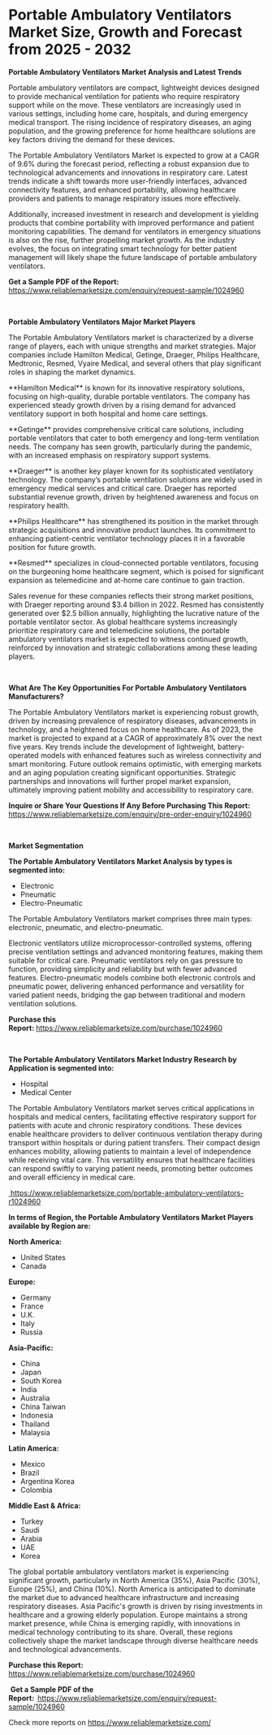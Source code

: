 <p><h1>Portable Ambulatory Ventilators Market Size, Growth and Forecast from 2025 - 2032</h1></p><p><strong>Portable Ambulatory Ventilators Market Analysis and Latest Trends</strong></p>
<p><p>Portable ambulatory ventilators are compact, lightweight devices designed to provide mechanical ventilation for patients who require respiratory support while on the move. These ventilators are increasingly used in various settings, including home care, hospitals, and during emergency medical transport. The rising incidence of respiratory diseases, an aging population, and the growing preference for home healthcare solutions are key factors driving the demand for these devices.</p><p>The Portable Ambulatory Ventilators Market is expected to grow at a CAGR of 9.6% during the forecast period, reflecting a robust expansion due to technological advancements and innovations in respiratory care. Latest trends indicate a shift towards more user-friendly interfaces, advanced connectivity features, and enhanced portability, allowing healthcare providers and patients to manage respiratory issues more effectively. </p><p>Additionally, increased investment in research and development is yielding products that combine portability with improved performance and patient monitoring capabilities. The demand for ventilators in emergency situations is also on the rise, further propelling market growth. As the industry evolves, the focus on integrating smart technology for better patient management will likely shape the future landscape of portable ambulatory ventilators.</p></p>
<p><strong>Get a Sample PDF of the Report:&nbsp;</strong> <a href="https://www.reliablemarketsize.com/enquiry/request-sample/1024960?utm_campaign=2876&utm_medium=2&utm_source=Github&utm_content=ia&utm_term=08032025&utm_id=portable-ambulatory-ventilators">https://www.reliablemarketsize.com/enquiry/request-sample/1024960</a></p>
<p>&nbsp;</p>
<p><strong>Portable Ambulatory Ventilators Major Market Players</strong></p>
<p><p>The Portable Ambulatory Ventilators market is characterized by a diverse range of players, each with unique strengths and market strategies. Major companies include Hamilton Medical, Getinge, Draeger, Philips Healthcare, Medtronic, Resmed, Vyaire Medical, and several others that play significant roles in shaping the market dynamics.</p><p>**Hamilton Medical** is known for its innovative respiratory solutions, focusing on high-quality, durable portable ventilators. The company has experienced steady growth driven by a rising demand for advanced ventilatory support in both hospital and home care settings.</p><p>**Getinge** provides comprehensive critical care solutions, including portable ventilators that cater to both emergency and long-term ventilation needs. The company has seen growth, particularly during the pandemic, with an increased emphasis on respiratory support systems.</p><p>**Draeger** is another key player known for its sophisticated ventilatory technology. The company’s portable ventilation solutions are widely used in emergency medical services and critical care. Draeger has reported substantial revenue growth, driven by heightened awareness and focus on respiratory health.</p><p>**Philips Healthcare** has strengthened its position in the market through strategic acquisitions and innovative product launches. Its commitment to enhancing patient-centric ventilator technology places it in a favorable position for future growth.</p><p>**Resmed** specializes in cloud-connected portable ventilators, focusing on the burgeoning home healthcare segment, which is poised for significant expansion as telemedicine and at-home care continue to gain traction.</p><p>Sales revenue for these companies reflects their strong market positions, with Draeger reporting around $3.4 billion in 2022. Resmed has consistently generated over $2.5 billion annually, highlighting the lucrative nature of the portable ventilator sector. As global healthcare systems increasingly prioritize respiratory care and telemedicine solutions, the portable ambulatory ventilators market is expected to witness continued growth, reinforced by innovation and strategic collaborations among these leading players.</p></p>
<p>&nbsp;</p>
<p><strong>What Are The Key Opportunities For Portable Ambulatory Ventilators Manufacturers?</strong></p>
<p><p>The Portable Ambulatory Ventilators market is experiencing robust growth, driven by increasing prevalence of respiratory diseases, advancements in technology, and a heightened focus on home healthcare. As of 2023, the market is projected to expand at a CAGR of approximately 8% over the next five years. Key trends include the development of lightweight, battery-operated models with enhanced features such as wireless connectivity and smart monitoring. Future outlook remains optimistic, with emerging markets and an aging population creating significant opportunities. Strategic partnerships and innovations will further propel market expansion, ultimately improving patient mobility and accessibility to respiratory care.</p></p>
<p><strong>Inquire or Share Your Questions If Any Before Purchasing This Report:</strong> <a href="https://www.reliablemarketsize.com/enquiry/pre-order-enquiry/1024960?utm_campaign=2876&utm_medium=2&utm_source=Github&utm_content=ia&utm_term=08032025&utm_id=portable-ambulatory-ventilators">https://www.reliablemarketsize.com/enquiry/pre-order-enquiry/1024960</a></p>
<p>&nbsp;</p>
<p><strong>Market Segmentation</strong></p>
<p><strong>The Portable Ambulatory Ventilators Market Analysis by types is segmented into:</strong></p>
<p><ul><li>Electronic</li><li>Pneumatic</li><li>Electro-Pneumatic</li></ul></p>
<p><p>The Portable Ambulatory Ventilators market comprises three main types: electronic, pneumatic, and electro-pneumatic. </p><p>Electronic ventilators utilize microprocessor-controlled systems, offering precise ventilation settings and advanced monitoring features, making them suitable for critical care. Pneumatic ventilators rely on gas pressure to function, providing simplicity and reliability but with fewer advanced features. Electro-pneumatic models combine both electronic controls and pneumatic power, delivering enhanced performance and versatility for varied patient needs, bridging the gap between traditional and modern ventilation solutions.</p></p>
<p><strong>Purchase this Report:&nbsp;</strong><a href="https://www.reliablemarketsize.com/purchase/1024960?utm_campaign=2876&utm_medium=2&utm_source=Github&utm_content=ia&utm_term=08032025&utm_id=portable-ambulatory-ventilators">https://www.reliablemarketsize.com/purchase/1024960</a></p>
<p>&nbsp;</p>
<p><strong>The Portable Ambulatory Ventilators Market Industry Research by Application is segmented into:</strong></p>
<p><ul><li>Hospital</li><li>Medical Center</li></ul></p>
<p><p>The Portable Ambulatory Ventilators market serves critical applications in hospitals and medical centers, facilitating effective respiratory support for patients with acute and chronic respiratory conditions. These devices enable healthcare providers to deliver continuous ventilation therapy during transport within hospitals or during patient transfers. Their compact design enhances mobility, allowing patients to maintain a level of independence while receiving vital care. This versatility ensures that healthcare facilities can respond swiftly to varying patient needs, promoting better outcomes and overall efficiency in medical care.</p></p>
<p><a href="https://www.reliablemarketsize.com/portable-ambulatory-ventilators-r1024960?utm_campaign=2876&utm_medium=2&utm_source=Github&utm_content=ia&utm_term=08032025&utm_id=portable-ambulatory-ventilators">&nbsp;https://www.reliablemarketsize.com/portable-ambulatory-ventilators-r1024960</a></p>
<p><strong>In terms of Region, the Portable Ambulatory Ventilators Market Players available by Region are:</strong></p>
<p>
    <p> <strong> North America: </strong>
        <ul>
            <li>United States</li>
            <li>Canada</li>
        </ul>
        </p> 
    <p> <strong> Europe: </strong>
        <ul>
            <li>Germany</li>
            <li>France</li>
            <li>U.K.</li>
            <li>Italy</li>
            <li>Russia</li>
        </ul>
        </p> 
    <p> <strong> Asia-Pacific: </strong>
        <ul>
            <li>China</li>
            <li>Japan</li>
            <li>South Korea</li>
            <li>India</li>
            <li>Australia</li>
            <li>China Taiwan</li>
            <li>Indonesia</li>
            <li>Thailand</li>
            <li>Malaysia</li>
        </ul>
        </p> 
    <p> <strong> Latin America: </strong>
        <ul>
            <li>Mexico</li>
            <li>Brazil</li>
            <li>Argentina Korea</li>
            <li>Colombia</li>
        </ul>
        </p> 
    <p> <strong> Middle East & Africa: </strong>
        <ul>
            <li>Turkey</li>
            <li>Saudi</li>
            <li>Arabia</li>
            <li>UAE</li>
            <li>Korea</li>
        </ul>
    </p>
    </p>
<p><p>The global portable ambulatory ventilators market is experiencing significant growth, particularly in North America (35%), Asia Pacific (30%), Europe (25%), and China (10%). North America is anticipated to dominate the market due to advanced healthcare infrastructure and increasing respiratory diseases. Asia Pacific's growth is driven by rising investments in healthcare and a growing elderly population. Europe maintains a strong market presence, while China is emerging rapidly, with innovations in medical technology contributing to its share. Overall, these regions collectively shape the market landscape through diverse healthcare needs and technological advancements.</p></p>
<p><strong>Purchase this Report: </strong><a href="https://www.reliablemarketsize.com/purchase/1024960?utm_campaign=2876&utm_medium=2&utm_source=Github&utm_content=ia&utm_term=08032025&utm_id=portable-ambulatory-ventilators">https://www.reliablemarketsize.com/purchase/1024960</a></p>
<p>&nbsp;<strong>Get a Sample PDF of the Report:&nbsp;&nbsp;</strong><a href="https://www.reliablemarketsize.com/enquiry/request-sample/1024960?utm_campaign=2876&utm_medium=2&utm_source=Github&utm_content=ia&utm_term=08032025&utm_id=portable-ambulatory-ventilators">https://www.reliablemarketsize.com/enquiry/request-sample/1024960</a></p>
<p><strong></strong></p>
<p>Check more reports on <a href="https://www.reliablemarketsize.com/?utm_campaign=2876&utm_medium=2&utm_source=Github&utm_content=ia&utm_term=08032025&utm_id=portable-ambulatory-ventilators">https://www.reliablemarketsize.com/</a></p>